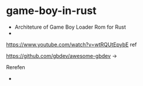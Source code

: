 # game-boy-in-rust
- Architeture of Game Boy Loader Rom for Rust
 -
  https://www.youtube.com/watch?v=wtRQUtEpybE
  ref
  
  https://github.com/gbdev/awesome-gbdev -> 
  
Rerefen 
  
  -  
